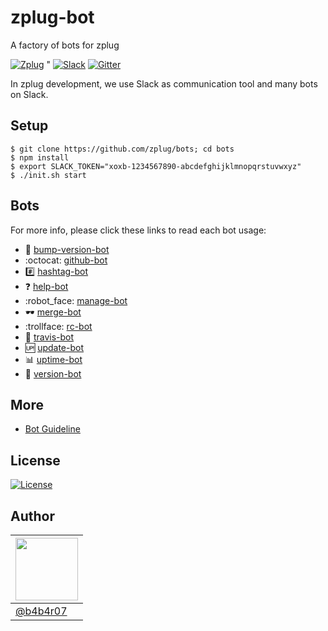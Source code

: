 [zplug-link]: https://github.com/zplug/zplug
[zplug-badge]: http://img.shields.io/badge/zplug-zplug-ca7f85.svg?style=flat
[slack-link]: https://zplug.herokuapp.com
[slack-badge]: https://zplug.herokuapp.com/badge.svg
[gitter-link]: https://gitter.im/zplug/zplug
[gitter-badge]: https://img.shields.io/gitter/room/zplug/zplug.svg
[license-link]: https://b4b4r07.mit-license.org
[license-badge]: http://img.shields.io/badge/license-MIT-blue.svg?style=flat

zplug-bot
===

A factory of bots for zplug

[![Zplug][zplug-badge]][zplug-link] " [![Slack][slack-badge]][slack-link] [![Gitter][gitter-badge]][gitter-link]

In zplug development, we use Slack as communication tool and many bots on Slack.

## Setup

```console
$ git clone https://github.com/zplug/bots; cd bots
$ npm install
$ export SLACK_TOKEN="xoxb-1234567890-abcdefghijklmnopqrstuvwxyz"
$ ./init.sh start
```

## Bots

For more info, please click these links to read each bot usage:

- :dolphin: [bump-version-bot](bump-version-bot)
- :octocat: [github-bot](github-bot)
- :hash: [hashtag-bot](hashtag-bot)
- :question: [help-bot](help-bot)
- :robot_face: [manage-bot](manage-bot)
- :dark_sunglasses: [merge-bot](merge-bot)
- :trollface: [rc-bot](rc-bot)
- :construction_worker: [travis-bot](travis-bot)
- :up: [update-bot](update-bot)
- :bar_chart: [uptime-bot](uptime-bot)
- :rocket: [version-bot](version-bot)

## More

- [Bot Guideline]()

## License

[![License][license-badge]][license-link]

## Author

| <img src="https://avatars.githubusercontent.com/b4b4r07" width="100"> |
|---|
| [@b4b4r07](https://github.com/b4b4r07) |